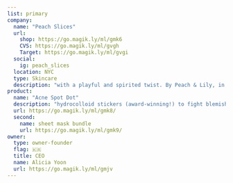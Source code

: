 ```yaml
---
list: primary
company:
  name: "Peach Slices"
  url:
    shop: https://go.magik.ly/ml/gmk6
    CVS: https://go.magik.ly/ml/gvgh
    Target: https://go.magik.ly/ml/gvgi
  social:
    ig: peach_slices
  location: NYC
  type: Skincare
  description: "with a playful and spirited twist. By Peach & Lily, in exclusive partnership with CVS"
product:
  name: "Acne Spot Dot"
  description: "hydrocolloid stickers (award-winning!) to fight blemishes"
  url: https://go.magik.ly/ml/gmk8/
  second:
    name: sheet mask bundle
    url: https://go.magik.ly/ml/gmk9/
owner:
  type: owner-founder
  flag: 🇰🇷
  title: CEO
  name: Alicia Yoon
  url: https://go.magik.ly/ml/gmjv
---
```

